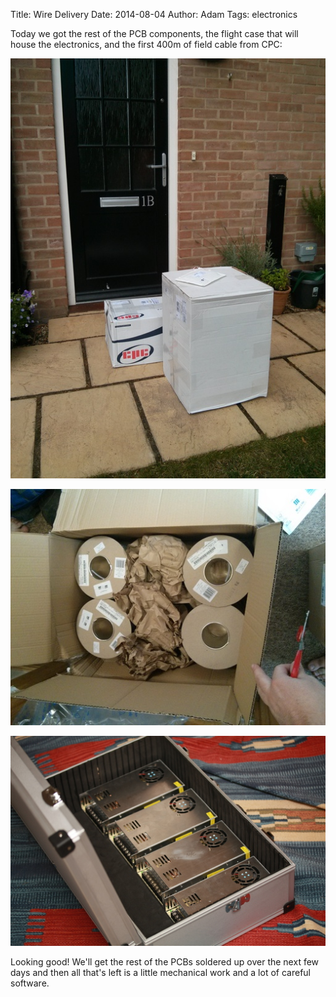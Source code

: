 Title: Wire Delivery
Date: 2014-08-04
Author: Adam
Tags: electronics

Today we got the rest of the PCB components, the flight case that will house
the electronics, and the first 400m of field cable from CPC:

![wire delivery](/images/wire_delivery.jpg)

![wire spools](/images/wire_spools.jpg)

![psus in flight case](/images/psus_in_case_mock.jpg)

Looking good! We'll get the rest of the PCBs soldered up over the next few days
and then all that's left is a little mechanical work and a lot of careful
software.
